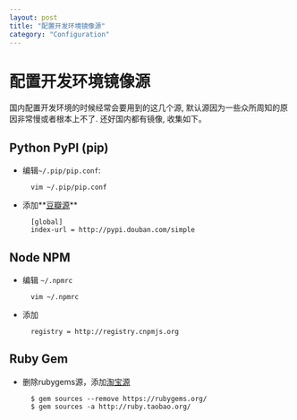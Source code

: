 ```yaml
---
layout: post
title: "配置开发环境镜像源"
category: "Configuration"
---
```


# 配置开发环境镜像源

国内配置开发环境的时候经常会要用到的这几个源, 默认源因为一些众所周知的原因非常慢或者根本上不了. 
还好国内都有镜像, 收集如下。

## Python PyPI (pip)

* 编辑`~/.pip/pip.conf`:

        vim ~/.pip/pip.conf

* 添加**[豆瓣源][douban]**

        [global]
        index-url = http://pypi.douban.com/simple

<!-- more -->

## Node NPM

* 编辑 `~/.npmrc`

        vim ~/.npmrc

* 添加

        registry = http://registry.cnpmjs.org


## Ruby Gem

* 删除rubygems源，添加[淘宝源][taobao]

        $ gem sources --remove https://rubygems.org/
        $ gem sources -a http://ruby.taobao.org/


[douban]: http://pypi.douban.com
[taobao]: http://ruby.taobao.org/